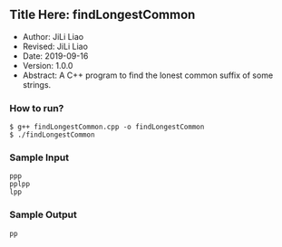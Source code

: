 ## Title Here: findLongestCommon

- Author: JiLi Liao
- Revised: JiLi Liao
- Date: 2019-09-16
- Version: 1.0.0
- Abstract: A C++ program to find the lonest common suffix of some strings.

### How to run?

```shell
$ g++ findLongestCommon.cpp -o findLongestCommon
$ ./findLongestCommon
```

### Sample Input
```
ppp
pplpp
lpp
```

### Sample Output
```
pp
```
